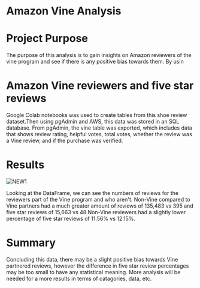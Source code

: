 # Amazon Vine Analysis

# Project Purpose
The purpose of this analysis is to gain insights on Amazon reviewers of the vine program and see if there is any positive bias towards them. By usin

# Amazon Vine reviewers and five star reviews

Google Colab notebooks was used to create tables from this shoe review dataset.Then using pgAdmin and AWS, this data was stored in an SQL database. From pgAdmin, the vine table was exported, which includes data that shows review rating, helpful votes, total votes, whether the review was a Vine review, and if the purchase was verified. 

# Results

![NEW1](https://user-images.githubusercontent.com/82550431/136315119-8c2014c6-2332-4b03-b557-c7603deb1c21.PNG)

Looking at the DataFrame, we can see the numbers of reviews for the reviewers part of the Vine program and who aren't. Non-Vine compared to Vine partners had a much greater amount of reviews of 135,483 vs 395 and five star reviews of 15,663 vs 48.Non-Vine reviewers had a slightly lower percentage of five star reviews of 11.56% vs 12.15%.

# Summary 
Concluding this data, there may be a slight positive bias towards Vine partnered reviews, however the difference in five star review percentages may be too small to have any statistical meaning. More analysis will be needed for a more results in terms of catagories, data, etc.
